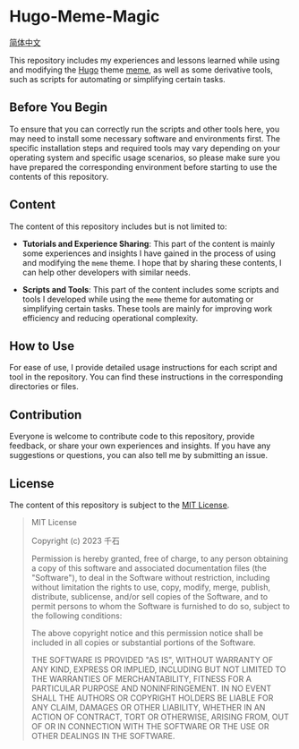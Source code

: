 # Hugo-Meme-Magic

[简体中文](https://github.com/okatu-loli/Hugo-Meme-Magic/blob/main/README.zh-CN.md)

This repository includes my experiences and lessons learned while using and modifying the [Hugo](https://gohugo.io/) theme [meme](https://github.com/reuixiy/hugo-theme-meme), as well as some derivative tools, such as scripts for automating or simplifying certain tasks.

## Before You Begin

To ensure that you can correctly run the scripts and other tools here, you may need to install some necessary software and environments first. The specific installation steps and required tools may vary depending on your operating system and specific usage scenarios, so please make sure you have prepared the corresponding environment before starting to use the contents of this repository.

## Content

The content of this repository includes but is not limited to:

- **Tutorials and Experience Sharing**: This part of the content is mainly some experiences and insights I have gained in the process of using and modifying the `meme` theme. I hope that by sharing these contents, I can help other developers with similar needs.

- **Scripts and Tools**: This part of the content includes some scripts and tools I developed while using the `meme` theme for automating or simplifying certain tasks. These tools are mainly for improving work efficiency and reducing operational complexity.

## How to Use

For ease of use, I provide detailed usage instructions for each script and tool in the repository. You can find these instructions in the corresponding directories or files.

## Contribution

Everyone is welcome to contribute code to this repository, provide feedback, or share your own experiences and insights. If you have any suggestions or questions, you can also tell me by submitting an issue.

## License

The content of this repository is subject to the [MIT License](LICENSE).

>MIT License
>
>Copyright (c) 2023 千石
>
>Permission is hereby granted, free of charge, to any person obtaining a copy
of this software and associated documentation files (the "Software"), to deal
in the Software without restriction, including without limitation the rights
to use, copy, modify, merge, publish, distribute, sublicense, and/or sell
copies of the Software, and to permit persons to whom the Software is
furnished to do so, subject to the following conditions:
>
>The above copyright notice and this permission notice shall be included in all
copies or substantial portions of the Software.
>
>THE SOFTWARE IS PROVIDED "AS IS", WITHOUT WARRANTY OF ANY KIND, EXPRESS OR
IMPLIED, INCLUDING BUT NOT LIMITED TO THE WARRANTIES OF MERCHANTABILITY,
FITNESS FOR A PARTICULAR PURPOSE AND NONINFRINGEMENT. IN NO EVENT SHALL THE
AUTHORS OR COPYRIGHT HOLDERS BE LIABLE FOR ANY CLAIM, DAMAGES OR OTHER
LIABILITY, WHETHER IN AN ACTION OF CONTRACT, TORT OR OTHERWISE, ARISING FROM,
OUT OF OR IN CONNECTION WITH THE SOFTWARE OR THE USE OR OTHER DEALINGS IN THE
SOFTWARE.
